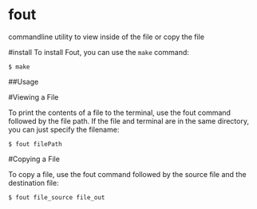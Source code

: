 # fout
commandline utility to view inside of the file or copy the file

#install
To install Fout, you can use the `make` command:

```shell
$ make
```
##Usage

#Viewing a File

To print the contents of a file to the terminal, use the fout command followed by the file path. If the file and terminal are in the same directory, you can just specify the filename:
```
$ fout filePath
```

#Copying a File

To copy a file, use the fout command followed by the source file and the destination file:
```
$ fout file_source file_out
```
